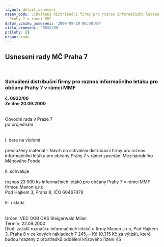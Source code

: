 ```yaml
---
layout: detail_usneseni
nazev_bodu: Schválení distribuční firmy pro roznos informačního letáku pro občany
  Prahy 7 v rámci MMF
datum_vzniku_usneseni: '2000-09-20 00:00:00'
cislo_usneseni: '0932/00'
prilohy: []
organ: rada
---
```

<div id="ucUsn_pList" class="usn">
	<span><h2>Usnesení rady MČ Praha 7 </h2>
<br></span><div class="standBody">
<span><h3>Schválení distribuční firmy pro roznos informačního letáku pro občany Prahy 7 v rámci MMF</h3></span><div class="center">
		<strong>č. 0932/00</strong><br>
	</div>
<div class="center">
		<strong>Ze dne 20.09.2000</strong><br><br>
	</div>     <br>Obvodní rada v Praze 7<br>po projednání<br><br><br>I.	bere na vědomí<br><br> předložený materiál - Návrh na schválení distribuční firmy pro roznos informačního letáku pro občany Prahy 7 v rámci  zasedání Mezinárodního Měnového Fondu<br><br>II.	schvaluje <br><br>roznos 23 000 ks informačních letáků pro občany Prahy 7 v rámci MMF firmou Manon s.r.o, <br>Pod Hájkem 3, Praha 8, IČO 60467479<br><br>III.	ukládá <br><br> <br> Určen:	     	VED OOB OKS Steigerwald Milan<br>Termín: 22.09.2000<br>Úkol:	zajistit roznášku informačních letáků u firmy Manon s.r.o, Pod Hájkem 3, Praha 8 v celkových nákladech  7 245,-- Kč (0,315 Kč za výtisk), které budou hrazeny z prostředků oddělení krizového řízení KS<br> <br>
</div>
</div>